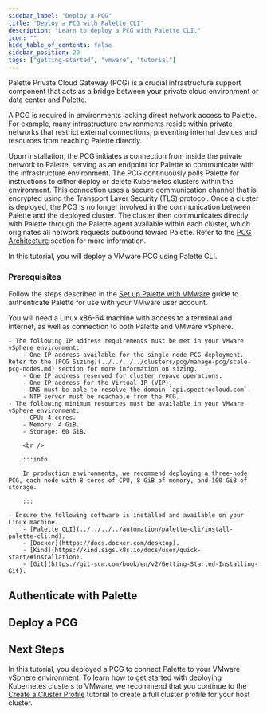 ```yaml
---
sidebar_label: "Deploy a PCG"
title: "Deploy a PCG with Palette CLI"
description: "Learn to deploy a PCG with Palette CLI."
icon: ""
hide_table_of_contents: false
sidebar_position: 20
tags: ["getting-started", "vmware", "tutorial"]
---
```


Palette Private Cloud Gateway (PCG) is a crucial infrastructure support component that acts as a bridge between your
private cloud environment or data center and Palette.

A PCG is required in environments lacking direct network access to Palette. For example, many infrastructure
environments reside within private networks that restrict external connections, preventing internal devices and
resources from reaching Palette directly.

Upon installation, the PCG initiates a connection from inside the private network to Palette, serving as an endpoint for
Palette to communicate with the infrastructure environment. The PCG continuously polls Palette for instructions to
either deploy or delete Kubernetes clusters within the environment. This connection uses a secure communication channel
that is encrypted using the Transport Layer Security (TLS) protocol. Once a cluster is deployed, the PCG is no longer
involved in the communication between Palette and the deployed cluster. The cluster then communicates directly with
Palette through the Palette agent available within each cluster, which originates all network requests outbound toward
Palette. Refer to the [PCG Architecture](../../../../clusters/pcg/architecture.md) section for more information.

In this tutorial, you will deploy a VMware PCG using Palette CLI.

### Prerequisites

Follow the steps described in the [Set up Palette with VMware](./setup.md) guide to authenticate Palette for use with
your VMware user account.

You will need a Linux x86-64 machine with access to a terminal and Internet, as well as connection to both Palette and
VMware vSphere.

    - The following IP address requirements must be met in your VMware vSphere environment:
        - One IP address available for the single-node PCG deployment. Refer to the [PCG Sizing](../../../../clusters/pcg/manage-pcg/scale-pcg-nodes.md) section for more information on sizing.
        - One IP address reserved for cluster repave operations.
        - One IP address for the Virtual IP (VIP).
        - DNS must be able to resolve the domain `api.spectrocloud.com`.
        - NTP server must be reachable from the PCG.
    - The following minimum resources must be available in your VMware vSphere environment:
        - CPU: 4 cores.
        - Memory: 4 GiB.
        - Storage: 60 GiB.

        <br />

        :::info

        In production environments, we recommend deploying a three-node PCG, each node with 8 cores of CPU, 8 GiB of memory, and 100 GiB of storage.

        :::

    - Ensure the following software is installed and available on your Linux machine.
        - [Palette CLI](../../../../automation/palette-cli/install-palette-cli.md).
        - [Docker](https://docs.docker.com/desktop).
        - [Kind](https://kind.sigs.k8s.io/docs/user/quick-start/#installation).
        - [Git](https://git-scm.com/book/en/v2/Getting-Started-Installing-Git).

## Authenticate with Palette

<PartialsComponent category="pcg-vmware" name="authenticate-palette-cli" />

## Deploy a PCG

<PartialsComponent category="pcg-vmware" name="deploy-pcg-palette-cli" />

## Next Steps

In this tutorial, you deployed a PCG to connect Palette to your VMware vSphere environment. To learn how to get started
with deploying Kubernetes clusters to VMware, we recommend that you continue to the
[Create a Cluster Profile](./create-cluster-profile.md) tutorial to create a full cluster profile for your host cluster.
